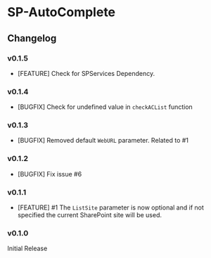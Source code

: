 # SP-AutoComplete 

## Changelog

### v0.1.5

* [FEATURE] Check for SPServices Dependency.

### v0.1.4

* [BUGFIX] Check for undefined value in `checkACList` function

### v0.1.3

* [BUGFIX] Removed default `WebURL` parameter.  Related to #1

### v0.1.2

* [BUGFIX] Fix issue #6

### v0.1.1

* [FEATURE] #1 The `ListSite` parameter is now optional and if not specified the current SharePoint site will be used.

### v0.1.0

Initial Release

